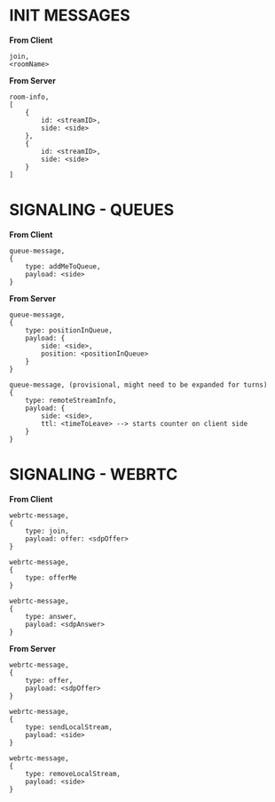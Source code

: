INIT MESSAGES
=====================
**From Client**

```
join,
<roomName>
```

**From Server**

```
room-info,
[
	{
		id: <streamID>,
		side: <side>
	},
	{
		id: <streamID>,
		side: <side>
	}
]
```


SIGNALING - QUEUES
=====================
**From Client**

```
queue-message,
{
	type: addMeToQueue,
	payload: <side>
}
```

**From Server**

```
queue-message,
{
	type: positionInQueue,
	payload: {
		side: <side>,
		position: <positionInQueue>
	}
}
```

```
queue-message, (provisional, might need to be expanded for turns)
{
	type: remoteStreamInfo,
	payload: {
		side: <side>,
		ttl: <timeToLeave> --> starts counter on client side
	}
}
```


SIGNALING - WEBRTC
=====================
**From Client**

```
webrtc-message,
{
	type: join,
	payload: offer: <sdpOffer>
}
```

```
webrtc-message,
{
	type: offerMe
}
```

```
webrtc-message,
{
	type: answer,
	payload: <sdpAnswer>
}
```

**From Server**
```
webrtc-message,
{
	type: offer,
	payload: <sdpOffer>
}
```

```
webrtc-message,
{
	type: sendLocalStream,
	payload: <side>
}
```

```
webrtc-message,
{
	type: removeLocalStream,
	payload: <side>
}
```
